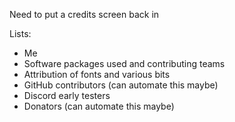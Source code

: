 Need to put a credits screen back in

Lists:
- Me
- Software packages used and contributing teams
- Attribution of fonts and various bits
- GitHub contributors (can automate this maybe)
- Discord early testers
- Donators (can automate this maybe)
